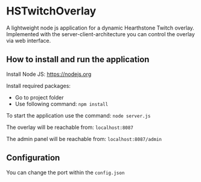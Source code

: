 # HSTwitchOverlay
A lightweight node js application for a dynamic Hearthstone Twitch overlay. 
Implemented with the server-client-architecture you can control the overlay via web interface. 

## How to install and run the application

Install Node JS: https://nodejs.org

Install required packages:
   * Go to project folder
   * Use following command: `npm install`

To start the application use the command: `node server.js`

The overlay will be reachable from: `localhost:8087`

The admin panel will be reachable from: `localhost:8087/admin`

## Configuration

You can change the port within the `config.json`

